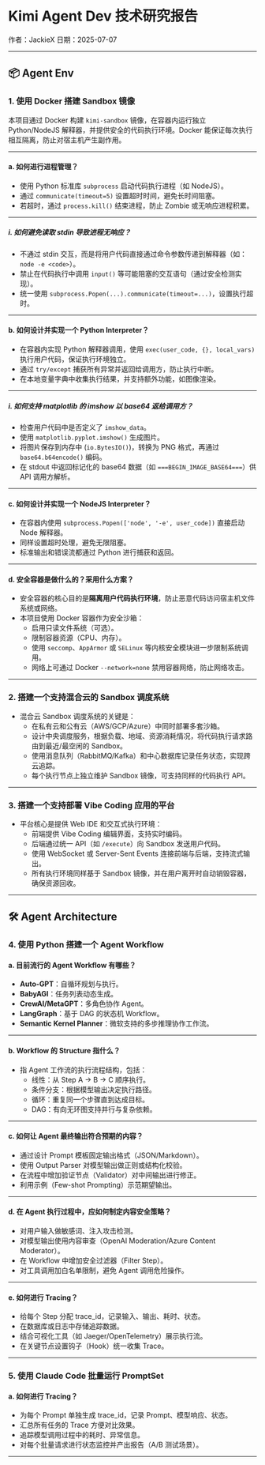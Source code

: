 # Kimi Agent Dev 技术研究报告

作者：JackieX
日期：2025-07-07

---

## 📦 Agent Env

### 1. 使用 Docker 搭建 Sandbox 镜像

本项目通过 Docker 构建 `kimi-sandbox` 镜像，在容器内运行独立 Python/NodeJS 解释器，并提供安全的代码执行环境。Docker 能保证每次执行相互隔离，防止对宿主机产生副作用。

---

#### a. 如何进行进程管理？

- 使用 Python 标准库 `subprocess` 启动代码执行进程（如 NodeJS）。
- 通过 `communicate(timeout=5)` 设置超时时间，避免长时间阻塞。
- 若超时，通过 `process.kill()` 结束进程，防止 Zombie 或无响应进程积累。

---

##### i. 如何避免读取 stdin 导致进程无响应？

- 不通过 stdin 交互，而是将用户代码直接通过命令参数传递到解释器（如：`node -e <code>`）。
- 禁止在代码执行中调用 `input()` 等可能阻塞的交互语句（通过安全检测实现）。
- 统一使用 `subprocess.Popen(...).communicate(timeout=...)`，设置执行超时。

---

#### b. 如何设计并实现一个 Python Interpreter？

- 在容器内实现 Python 解释器调用，使用 `exec(user_code, {}, local_vars)` 执行用户代码，保证执行环境独立。
- 通过 `try/except` 捕获所有异常并返回给调用方，防止执行中断。
- 在本地变量字典中收集执行结果，并支持额外功能，如图像渲染。

---

##### i. 如何支持 matplotlib 的 imshow 以 base64 返给调用方？

- 检查用户代码中是否定义了 `imshow_data`。
- 使用 `matplotlib.pyplot.imshow()` 生成图片。
- 将图片保存到内存中 (`io.BytesIO()`)，转换为 PNG 格式，再通过 `base64.b64encode()` 编码。
- 在 stdout 中返回标记化的 base64 数据（如 `===BEGIN_IMAGE_BASE64===`）供 API 调用方解析。

---

#### c. 如何设计并实现一个 NodeJS Interpreter？

- 在容器内使用 `subprocess.Popen(['node', '-e', user_code])` 直接启动 Node 解释器。
- 同样设置超时处理，避免无限阻塞。
- 标准输出和错误流都通过 Python 进行捕获和返回。

---

#### d. 安全容器是做什么的？采用什么方案？

- 安全容器的核心目的是**隔离用户代码执行环境**，防止恶意代码访问宿主机文件系统或网络。
- 本项目使用 Docker 容器作为安全沙箱：
  - 启用只读文件系统（可选）。
  - 限制容器资源（CPU、内存）。
  - 使用 `seccomp`、`AppArmor` 或 `SELinux` 等内核安全模块进一步限制系统调用。
  - 网络上可通过 Docker `--network=none` 禁用容器网络，防止网络攻击。

---

### 2. 搭建一个支持混合云的 Sandbox 调度系统

- 混合云 Sandbox 调度系统的关键是：
  - 在私有云和公有云（AWS/GCP/Azure）中同时部署多套沙箱。
  - 设计中央调度服务，根据负载、地域、资源消耗情况，将代码执行请求路由到最近/最空闲的 Sandbox。
  - 使用消息队列（RabbitMQ/Kafka）和中心数据库记录任务状态，实现跨云追踪。
  - 每个执行节点上独立维护 Sandbox 镜像，可支持同样的代码执行 API。

---

### 3. 搭建一个支持部署 Vibe Coding 应用的平台

- 平台核心是提供 Web IDE 和交互式执行环境：
  - 前端提供 Vibe Coding 编辑界面，支持实时编码。
  - 后端通过统一 API（如 `/execute`）向 Sandbox 发送用户代码。
  - 使用 WebSocket 或 Server-Sent Events 连接前端与后端，支持流式输出。
  - 所有执行环境同样基于 Sandbox 镜像，并在用户离开时自动销毁容器，确保资源回收。

---

## 🛠 Agent Architecture

### 4. 使用 Python 搭建一个 Agent Workflow

#### a. 目前流行的 Agent Workflow 有哪些？

- **Auto-GPT**：自循环规划与执行。
- **BabyAGI**：任务列表动态生成。
- **CrewAI/MetaGPT**：多角色协作 Agent。
- **LangGraph**：基于 DAG 的状态机 Workflow。
- **Semantic Kernel Planner**：微软支持的多步推理协作工作流。

---

#### b. Workflow 的 Structure 指什么？

- 指 Agent 工作流的执行流程结构，包括：
  - 线性：从 Step A → B → C 顺序执行。
  - 条件分支：根据模型输出决定执行路径。
  - 循环：重复同一个步骤直到达成目标。
  - DAG：有向无环图支持并行与复杂依赖。

---

#### c. 如何让 Agent 最终输出符合预期的内容？

- 通过设计 Prompt 模板固定输出格式（JSON/Markdown）。
- 使用 Output Parser 对模型输出做正则或结构化校验。
- 在流程中增加验证节点（Validator）对中间输出进行修正。
- 利用示例（Few-shot Prompting）示范期望输出。

---

#### d. 在 Agent 执行过程中，应如何制定内容安全策略？

- 对用户输入做敏感词、注入攻击检测。
- 对模型输出使用内容审查（OpenAI Moderation/Azure Content Moderator）。
- 在 Workflow 中增加安全过滤器（Filter Step）。
- 对工具调用加白名单限制，避免 Agent 调用危险操作。

---

#### e. 如何进行 Tracing？

- 给每个 Step 分配 trace_id，记录输入、输出、耗时、状态。
- 在数据库或日志中存储追踪数据。
- 结合可视化工具（如 Jaeger/OpenTelemetry）展示执行流。
- 在关键节点设置钩子（Hook）统一收集 Trace。

---

### 5. 使用 Claude Code 批量运行 PromptSet

#### a. 如何进行 Tracing？

- 为每个 Prompt 单独生成 trace_id，记录 Prompt、模型响应、状态。
- 汇总所有任务的 Trace 方便对比效果。
- 追踪模型调用过程中的耗时、异常信息。
- 对每个批量请求进行状态监控并产出报告（A/B 测试场景）。

---
